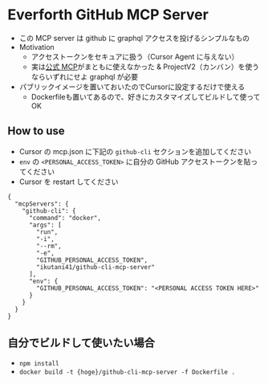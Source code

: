 # Everforth GitHub MCP Server

- この MCP server は github に graphql アクセスを投げるシンプルなもの
- Motivation
  - アクセストークンをセキュアに扱う（Cursor Agent に与えない）
  - 実は[公式 MCP](https://github.com/modelcontextprotocol/servers/tree/main/src/github)がまともに使えなかった & ProjectV2（カンバン）を使うならいずれにせよ graphql が必要
- パブリックイメージを置いておいたのでCursorに設定するだけで使える
  - Dockerfileも置いてあるので、好きにカスタマイズしてビルドして使ってOK

## How to use

- Cursor の mcp.json に下記の `github-cli` セクションを追加してください
- `env` の `<PERSONAL_ACCESS_TOKEN>` に自分の GitHub アクセストークンを貼ってください
- Cursor を restart してください

```
{
  "mcpServers": {
    "github-cli": {
      "command": "docker",
      "args": [
        "run",
        "-i",
        "--rm",
        "-e",
        "GITHUB_PERSONAL_ACCESS_TOKEN",
        "ikutani41/github-cli-mcp-server"
      ],
      "env": {
        "GITHUB_PERSONAL_ACCESS_TOKEN": "<PERSONAL ACCESS TOKEN HERE>"
      }
    }
  }
}
```

## 自分でビルドして使いたい場合

- `npm install`
- `docker build -t {hoge}/github-cli-mcp-server -f Dockerfile .`

